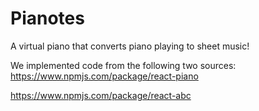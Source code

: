 # Pianotes
A virtual piano that converts piano playing to sheet music! 

We implemented code from the following two sources: 
https://www.npmjs.com/package/react-piano

https://www.npmjs.com/package/react-abc
